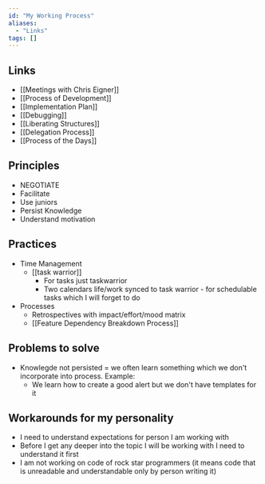 ```yaml
---
id: "My Working Process"
aliases:
  - "Links"
tags: []
---
```



## Links

- [[Meetings with Chris Eigner]]
- [[Process of Development]]
- [[Implementation Plan]]
- [[Debugging]]
- [[Liberating Structures]]
- [[Delegation Process]]
- [[Process of the Days]]

## Principles

- NEGOTIATE
- Facilitate
- Use juniors
- Persist Knowledge
- Understand motivation

## Practices

- Time Management
    - [[task warrior]]
        - For tasks just taskwarrior
        - Two calendars life/work synced to task warrior - for schedulable tasks which I will forget to do
- Processes
    - Retrospectives with impact/effort/mood matrix
    - [[Feature Dependency Breakdown Process]]


## Problems to solve

- Knowlegde not persisted = we often learn something which we don't incorporate into process. Example:
    - We learn how to create a good alert but we don't have templates for it

## Workarounds for my personality

- I need to understand expectations for person I am working with
- Before I get any deeper into the topic I will be working with I need to understand it first
- I am not working on code of rock star programmers (it means code that is unreadable and understandable only by person writing it)
